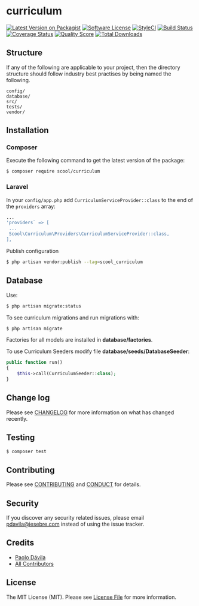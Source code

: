 # curriculum

[![Latest Version on Packagist][ico-version]][link-packagist]
[![Software License][ico-license]](LICENSE.md)
[![StyleCI][ico-style]][link-style]
[![Build Status][ico-travis]][link-travis]
[![Coverage Status][ico-scrutinizer]][link-scrutinizer]
[![Quality Score][ico-code-quality]][link-code-quality]
[![Total Downloads][ico-downloads]][link-downloads]


## Structure

If any of the following are applicable to your project, then the directory structure should follow industry best practises by being named the following.

```   
config/
database/
src/
tests/
vendor/
```

## Installation
### Composer

Execute the following command to get the latest version of the package:

```bash
$ composer require scool/curriculum
```

### Laravel

In your `config/app.php` add `CurriculumServiceProvider::class` to the end of the `providers` array:

```php
...
'providers` => [
 ...
 Scool\Curriculum\Providers\CurriculumServiceProvider::class,
],
```

Publish configuration

```bash
$ php artisan vendor:publish --tag=scool_curriculum
```

## Database ##

Use:

```bash
$ php artisan migrate:status
```

To see curriculum migrations and run migrations with:

```bash
$ php artisan migrate
```

Factories for all models are installed in **database/factories**.

To use Curriculum Seeders modify file **database/seeds/DatabaseSeeder**:

```php
public function run()
{
    $this->call(CurriculumSeeder::class);
}
```

## Change log

Please see [CHANGELOG](CHANGELOG.md) for more information on what has changed recently.

## Testing

``` bash
$ composer test
```

## Contributing

Please see [CONTRIBUTING](CONTRIBUTING.md) and [CONDUCT](CONDUCT.md) for details.

## Security

If you discover any security related issues, please email pdavila@iesebre.com instead of using the issue tracker.

## Credits

- [Paolo Dávila][link-author]
- [All Contributors][link-contributors]

## License

The MIT License (MIT). Please see [License File](LICENSE.md) for more information.

[ico-version]: https://img.shields.io/packagist/v/scool/curriculum.svg?style=flat-square
[ico-license]: https://img.shields.io/badge/license-MIT-brightgreen.svg?style=flat-square
[ico-style]: https://styleci.io/repos/83540000/shield?branch=master
[ico-travis]: https://travis-ci.org/pdavila13/curriculum.svg?branch=master
[ico-scrutinizer]: https://scrutinizer-ci.com/g/pdavila13/curriculum/badges/build.png?b=master
[ico-code-quality]: https://scrutinizer-ci.com/g/pdavila13/curriculum/badges/quality-score.png?b=master
[ico-downloads]: https://img.shields.io/packagist/dt/scool/curriculum.svg?style=flat-square

[link-packagist]: https://packagist.org/packages/pdavila13/curriculum
[link-style]: https://styleci.io/repos/83540000
[link-travis]: https://travis-ci.org/pdavila13/curriculum
[link-scrutinizer]: https://scrutinizer-ci.com/g/pdavila13/curriculum/build-status/master
[link-code-quality]: https://scrutinizer-ci.com/g/pdavila13/curriculum/?branch=master
[link-downloads]: https://packagist.org/packages/pdavila13/curriculum

[link-author]: https://github.com/pdavila13
[link-contributors]: ../../contributors
